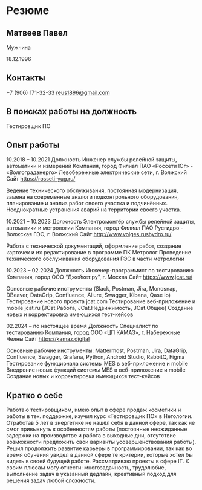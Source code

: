# Резюме

## Матвеев Павел

Мужчина

18.12.1996

## Контакты

 +7 (906) 171-32-33
reus1896@gmail.com

## В поисках работы на должность

Тестировщик ПО
    
## Опыт работы

10.2018 – 10.2021 
Должность Инженер службы релейной защиты, автоматики и измерений
Компания, город Филиал ПАО «Россети Юг» - «Волгоградэнерго» Левобережные электрические сети, г. Волжский
Сайт https://rosseti-yug.ru/

Ведение технического обслуживания, постоянная модернизация, замена на современные аналоги подконтрольного оборудования, планирование и анализ работ своего участка и подчинённых. Неоднократные устранения аварий на территории своего участка.
 
10.2021 – 10.2023
Должность Электромонтёр службы релейной защиты, автоматики и метрологии
Компания, город Филиал ПАО Русгидро - Волжская ГЭС, г. Волжский
Сайт http://www.volges.rushydro.ru/

Работа с технической документаций, оформление работ, создание карточек и их редактирование в программе ПК Метролог
Проведение технического обслуживания оборудования ГЭС в части метрологии

10.2023 – 02.2024
Должность Инженер-программист по тестированию
Компания, город ООО “Джейкет.ру”, г. Москва
Сайт https://www.jcat.ru/

Основные рабочие инструменты (Slack, Postman, Jira, Monosnap, DBeaver, DataGrip, Confluence, Allure, Swagger, Kibana, Qase io)
Тестирование нового проекта jcat.com
Тестирование веб-приложение и mobile jcat.ru (JCat.Работа, JCat.Недвижимость, JCat.Общее)
Создание новых и корректировка имеющихся тест-кейсов

02.2024 – по настоящее время
Должность Специалист по тестированию
Компания, город ООО «ЦП КАМАЗ», г. Набережные Челны
Сайт https://kamaz.digital 

Основные рабочие инструменты: Mattermost, Postman, Jira, DataGrip, Confluence, Swagger, Grafana, Python, Android Studio, RabbitQ, Figma
Тестирование функционала системы MES в веб-приложение и mobile
Внедрение новых функций системы MES в веб-приложение и mobile
Создание новых и корректировка имеющихся тест-кейсов



## Кратко о себе

  Работаю тестировщиком, имею опыт в сфере продаж косметики и работы в тех. поддержке, изучил курс «Тестировщик ПО» в Нетологии. Отработав 5 лет в энергетике не нашёл себя в данной сфере, так как не смог привыкнуть к особенностям работы (постоянные неожиданные задержки на производстве и работа в выходные дни, отсутствие возможности предложить свои варианты усовершенствования работы). Решил продолжить развитие карьеры в программировании, так как во время обучения увидел в данной сфере те критерии, которые хотел бы видеть в своей будущей работе. Рассматриваю проекты в сфере IT.
К своим плюсам могу отнести: многозадачность, трудолюбие, выполнение задач в указанный дедлайн, креативный подход для решения задач любой сложности. 


